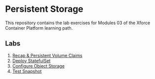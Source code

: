 # Persistent Storage

This repository contains the lab exercises for Modules 03 of the Xforce Container Platform learning path.

## Labs

1. [Recap & Persistent Volume Claims](01-recaps-and-pvcs/README.md)
2. [Deploy StatefulSet](02-statefulset/README.md)
3. [Configure Object Storage](03-object-storage/README.md)
4. [Test Snapshot](02-statefulset/README.md)
